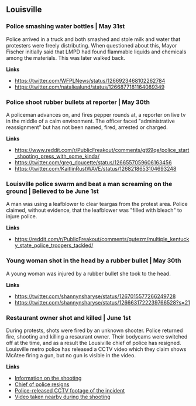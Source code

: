 ## Louisville

### Police smashing water bottles | May 31st

Police arrived in a truck and both smashed and stole milk and water that protesters were freely distributing. When questioned about this, Mayor Fischer initially said that LMPD had found flammable liquids and chemicals among the materials. This was later walked back. 

**Links**
* https://twitter.com/WFPLNews/status/1266923468102262784
* https://twitter.com/nataliealund/status/1266877181164089349

### Police shoot rubber bullets at reporter | May 30th

A policeman advances on, and fires pepper rounds at, a reporter on live tv in the middle of a calm environment. The officer faced "administrative reassignment" but has not been named, fired, arrested or charged.

**Links**
* https://www.reddit.com/r/PublicFreakout/comments/gt69qe/police_start_shooting_press_with_some_kinda/
* https://twitter.com/greg_doucette/status/1266557059606163456
* https://twitter.com/KaitlinRustWAVE/status/1268218653104693248

### Louisville police swarm and beat a man screaming on the ground | Believed to be June 1st

A man was using a leafblower to clear teargas from the protest area. Police claimed, without evidence, that the leafblower was "filled with bleach" to injure police.

**Links**

* https://reddit.com/r/PublicFreakout/comments/gutezm/multiple_kentucky_state_police_troopers_tackled/

### Young woman shot in the head by a rubber bullet | May 30th

A young woman was injured by a rubber bullet she took to the head.

**Links**

* https://twitter.com/shannynsharyse/status/1267015577266249728
* https://twitter.com/shannynsharyse/status/1266631722239766528?s=21

### Restaurant owner shot and killed | June 1st

During protests, shots were fired by an unknown shooter. Police returned fire, shooting and killing a resaurant owner. Their bodycams were switched off at the time, and as a result the Lousiville chief of police has resigned. Louisville metro police has released a CCTV video which they claim shows McAtee firing a gun, but no gun is visible in the video.

**Links**

* [Information on the shooting](https://edition.cnn.com/2020/06/02/us/david-mcatee-louisville-what-we-know-trnd/index.html)
* [Chief of police resigns](https://edition.cnn.com/2020/06/01/us/louisville-protests-man-shot-dead/index.html)
* [Police-released CCTV footage of the incident](https://youtu.be/wDg9fev67lw)
* [Video taken nearby during the shooting](https://mobile.twitter.com/chadloder/status/1267555717751296000)
